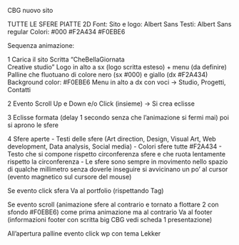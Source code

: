 CBG nuovo sito 

TUTTE LE SFERE PIATTE 2D
Font:
Sito e logo: Albert Sans
Testi: Albert Sans regular
Colori:
#000
#F2A434
#F0EBE6

Sequenza animazione:

1 Carica il sito 
Scritta “CheBellaGiornata <br> Creative studio”
Logo in alto a sx (logo scritta esteso) + menu (da definire) 
Palline che fluotuano di colore nero (sx #000) e giallo (dx #F2A434) 
Background color: #F0EBE6
Menu in alto a dx con voci ->  Studio, Progetti, Contatti

2 Evento Scroll Up e Down e/o Click (insieme) -> Si crea eclisse 

3 Eclisse formata (delay 1 secondo senza che l’animazione si fermi mai) poi si aprono le sfere

4 Sfere aperte 
	- Testi delle sfere (Art direction, Design, Visual Art, Web development, Data analysis, Social media)
		- Colori sfere tutte #F2A434
	- Testo che si compone rispetto circonferenza sfere e che ruota lentamente rispetto la circonferenza
	- Le sfere sono sempre in movimento nello spazio di qualche millimetro senza doverle inseguire si avvicinano un po’ al cursor (evento magnetico sul cursore del mouse) 

Se evento click sfera
	Va al portfolio (rispettando Tag) 

Se evento scroll (animazione sfere al contrario  e tornato a flottare 2 con sfondo #F0EBE6) come prima animazione ma al contrario
	Va al footer (informazioni footer con scritta big CBG vedi scheda 1 presentazione) 
	
All’apertura palline evento click wp con tema Lekker
